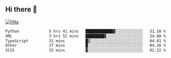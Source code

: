 ## Hi there 👋

<!--
**alihaqberdi/alihaqberdi** is a ✨ _special_ ✨ repository because its `README.md` (this file) appears on your GitHub profile.

Here are some ideas to get you started:

- 🔭 I’m currently working on ...
- 🌱 I’m currently learning ...
- 👯 I’m looking to collaborate on ...
- 🤔 I’m looking for help with ...
- 💬 Ask me about ...
- 📫 How to reach me: ...
- 😄 Pronouns: ...
- ⚡ Fun fact: ...
-->

[![Hits](https://hits.sh/github.com/alihaqberdi.svg)](https://hits.sh/github.com/alihaqberdi/)

<!--START_SECTION:waka-->

```txt
Python             5 hrs 41 mins   ████████████▓░░░░░░░░░░░░   51.18 %
XML                3 hrs 52 mins   ████████▓░░░░░░░░░░░░░░░░   34.88 %
TypeScript         32 mins         █▒░░░░░░░░░░░░░░░░░░░░░░░   04.81 %
Other              27 mins         █░░░░░░░░░░░░░░░░░░░░░░░░   04.16 %
SCSS               15 mins         ▓░░░░░░░░░░░░░░░░░░░░░░░░   02.32 %
```

<!--END_SECTION:waka-->
